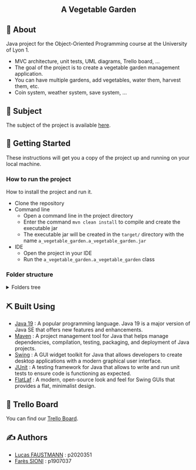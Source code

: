 <h2 align="center">A Vegetable Garden</h2>

## 🧐 About

Java project for the Object-Oriented Programming course at the University of Lyon 1.

- MVC architecture, unit tests, UML diagrams, Trello board, ...
- The goal of the project is to create a vegetable garden management application.
- You can have multiple gardens, add vegetables, water them, harvest them, etc.
- Coin system, weather system, save system, ...

## 📓 Subject

The subject of the project is available [here](project_subject.pdf).

## 🏁 Getting Started

These instructions will get you a copy of the project up and running on your local machine.

### How to run the project

How to install the project and run it.

- Clone the repository
- Command line
    - Open a command line in the project directory
    - Enter the command ```mvn clean install``` to compile and create the executable jar
    - The executable jar will be created in the `target/` directory with the
      name `a_vegetable_garden.a_vegetable_garden.jar`
- IDE
    - Open the project in your IDE
    - Run the `a_vegetable_garden.a_vegetable_garden` class

### Folder structure

<details>
<summary>Folders tree</summary>

```
├── images
├── saves
│
└── src
     ├── main
     │    └── java
     │        ├── a_vegetable_garden.modele
     │        │   ├── legumes
     │        │   ├── meteo
     │        │   ├── player
     │        │   ├── potagers
     │        │   └── save_load
     │        │
     │        └── a_vegetable_garden.vue_controleur
     │            ├── icon
     │            └── vues
     │                ├── components
     │                └── windows
     │
     └──test
         └── java
             ├── a_vegetable_garden.modele
             │   ├── legumes
             │   ├── meteo
             │   └── potagers
             │         └── cases
             │
             └── a_vegetable_garden.vue_controleur
                    └── icon
```

</details>

## ⛏️ Built Using

- [Java 19](https://www.oracle.com/java/technologies/javase/jdk19-archive-downloads.html) : A popular programming
  language. Java 19 is a major version of Java SE that offers new features
  and enhancements.
- [Maven](https://maven.apache.org/) : A project management tool for Java that helps manage dependencies, compilation,
  testing, packaging, and deployment of Java projects.
- [Swing](https://docs.oracle.com/javase/7/docs/api/javax/swing/package-summary.html) : A GUI widget toolkit for Java
  that allows developers to create desktop applications with a modern graphical user interface.
- [JUnit](https://junit.org/junit5/) : A testing framework for Java that allows to write and run unit tests
  to ensure code is functioning as expected.
- [FlatLaf](https://github.com/JFormDesigner/FlatLaf) : A modern, open-source look and feel for Swing GUIs that provides
  a flat, minimalist design.

## 📌 Trello Board

You can find our [Trello Board](https://trello.com/b/c6MRIEao/tableau-agile).

## ✍️ Authors

- [Lucas FAUSTMANN](https://forge.univ-lyon1.fr/p2020351) : p2020351
- [Farès SIONI](https://forge.univ-lyon1.fr/p1907037) : p1907037
